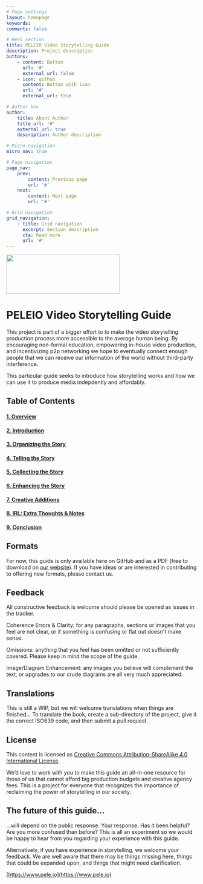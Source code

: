```yaml
---
# Page settings
layout: homepage
keywords:
comments: false

# Hero section
title: PELEIO Video Storytelling Guide
description: Project description
buttons:
    - content: Button
      url: '#'
      external_url: false
    - icon: github
      content: Button with icon
      url: '#'
      external_url: true

# Author box
author:
    title: About Author
    title_url: '#'
    external_url: true
    description: Author description

# Micro navigation
micro_nav: true

# Page navigation
page_nav:
    prev:
        content: Previous page
        url: '#'
    next:
        content: Next page
        url: '#'

# Grid navigation
grid_navigation:
    - title: Grid navigation
      excerpt: Section description
      cta: Read more
      url: '#'
---
```


<img src="https://i2.wp.com/www.pele.io/wp-content/uploads/2020/06/LOGO_June-3D.png" width=300 height=104>

# PELEIO Video Storytelling Guide
This project is part of a bigger effort to to make the video storytelling production process more accessible to the average human being. By encouraging non-formal education, empowering in-house video production, and incentivizing p2p networking we hope to eventually connect enough people that we can receive our information of the world without third-party interference. 

This particular guide seeks to introduce how storytelling works and how we can use it to produce media indepdently and affordably.

## Table of Contents
#### [1. Overview](https://github.com/PELEIO/Video-Storytelling-Guide/blob/master/Content/1.%20Overview.md)
#### [2. Introduction](https://github.com/PELEIO/Video-Storytelling-Guide/blob/master/Content/2.%20Introduction%20to%20PELEIO.md)
#### [3. Organizing the Story](https://github.com/PELEIO/Video-Storytelling-Guide/blob/master/Content/3.%20Organizing%20the%20Story.md)
#### [4. Telling the Story](https://github.com/PELEIO/Video-Storytelling-Guide/blob/master/Content/4.%20Telling%20the%20Story.md)
#### [5. Collecting the Story](https://github.com/PELEIO/Video-Storytelling-Guide/blob/master/Content/5.%20Collecting%20the%20Story.md)
#### [6. Enhancing the Story](https://github.com/PELEIO/Video-Storytelling-Guide/blob/master/Content/6.%20Enhancing%20the%20Story.md)
#### [7. Creative Additions](https://github.com/PELEIO/Video-Storytelling-Guide/blob/master/Content/7.%20Creative%20Additions.md)
#### [8. IRL: Extra Thoughts & Notes](https://github.com/PELEIO/Video-Storytelling-Guide/blob/master/Content/8.%20IRL:%20Extra%20Thoughts%20%26%20Notes.md)
#### [9. Conclusion](https://github.com/PELEIO/Video-Storytelling-Guide/blob/master/Content/9.%20Conclusion.md)

## Formats
For now, this guide is only available here on GitHub and as a PDF (free to download on [our website](https://pele.io)). If you have ideas or are interested in contributing to offering new formats, please contact us.

## Feedback
All constructive feedback is welcome should please be opened as issues in the tracker.

Coherence Errors & Clarity: for any paragraphs, sections or images that you feel are not clear, or if something is confusing or flat out doesn't make sense.

Omissions: anything that you feel has been omitted or not sufficiently covered. Please keep in mind the scope of the guide.

Image/Diagram Enhancement: any images you believe will complement the text, or upgrades to our crude diagrams are all very much appreciated.

## Translations
This is still a WIP, but we will welcome translations when things are finished... To translate the book, create a sub-directory of the project, give it the correct ISO639 code, and then submit a pull request.

## License
This content is licensed as [Creative Commons Attribution-ShareAlike 4.0 International License](https://creativecommons.org/licenses/by-sa/4.0/).

We’d love to work with you to make this guide an all-in-one resource for those of us that cannot afford big production budgets and creative agency fees. This is a project for everyone that recognizes the importance of reclaiming the power of storytelling in our society.

## The future of this guide...
…will depend on the public response. Your response. Has it been helpful? Are you more confused than before? This is all an experiment so we would be happy to hear from you regarding your experience with this guide. 

Alternatively, if you have experience in storytelling, we welcome your feedback. We are well aware that there may be things missing here, things that could be expanded upon, and things that might need clarification.

[https://www.pele.io](https://www.pele.io)


